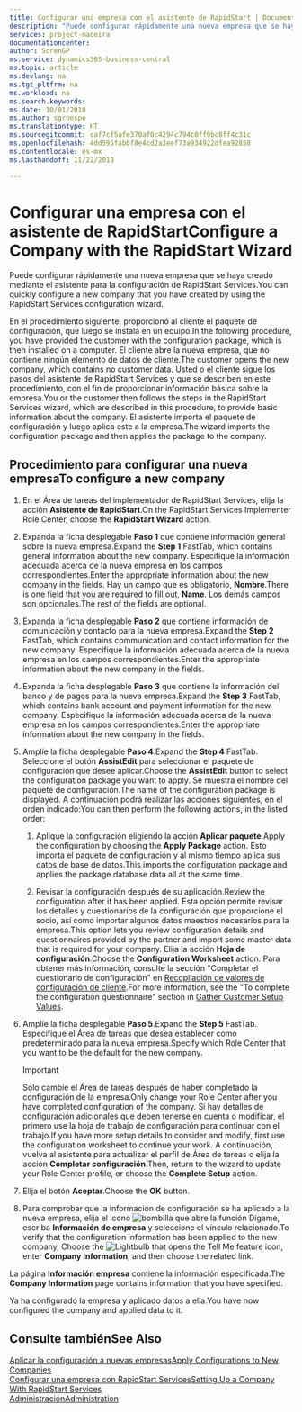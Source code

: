 ```yaml
---
title: Configurar una empresa con el asistente de RapidStart | Documentos de Microsoft
description: "Puede configurar rápidamente una nueva empresa que se haya creado mediante el asistente para la configuración de RapidStart Services."
services: project-madeira
documentationcenter: 
author: SorenGP
ms.service: dynamics365-business-central
ms.topic: article
ms.devlang: na
ms.tgt_pltfrm: na
ms.workload: na
ms.search.keywords: 
ms.date: 10/01/2018
ms.author: sgroespe
ms.translationtype: HT
ms.sourcegitcommit: caf7cf5afe370af0c4294c794c0ff9bc8ff4c31c
ms.openlocfilehash: 4dd595fabbf8e4cd2a3eef73a934922dfea92858
ms.contentlocale: es-mx
ms.lasthandoff: 11/22/2018

---
```

# <a name="configure-a-company-with-the-rapidstart-wizard"></a><span data-ttu-id="641f8-103">Configurar una empresa con el asistente de RapidStart</span><span class="sxs-lookup"><span data-stu-id="641f8-103">Configure a Company with the RapidStart Wizard</span></span>
<span data-ttu-id="641f8-104">Puede configurar rápidamente una nueva empresa que se haya creado mediante el asistente para la configuración de RapidStart Services.</span><span class="sxs-lookup"><span data-stu-id="641f8-104">You can quickly configure a new company that you have created by using the RapidStart Services configuration wizard.</span></span>

<span data-ttu-id="641f8-105">En el procedimiento siguiente, proporcionó al cliente el paquete de configuración, que luego se instala en un equipo.</span><span class="sxs-lookup"><span data-stu-id="641f8-105">In the following procedure, you have provided the customer with the configuration package, which is then installed on a computer.</span></span> <span data-ttu-id="641f8-106">El cliente abre la nueva empresa, que no contiene ningún elemento de datos de cliente.</span><span class="sxs-lookup"><span data-stu-id="641f8-106">The customer opens the new company, which contains no customer data.</span></span> <span data-ttu-id="641f8-107">Usted o el cliente sigue los pasos del asistente de RapidStart Services y que se describen en este procedimiento, con el fin de proporcionar información básica sobre la empresa.</span><span class="sxs-lookup"><span data-stu-id="641f8-107">You or the customer then follows the steps in the RapidStart Services wizard, which are described in this procedure, to provide basic information about the company.</span></span> <span data-ttu-id="641f8-108">El asistente importa el paquete de configuración y luego aplica este a la empresa.</span><span class="sxs-lookup"><span data-stu-id="641f8-108">The wizard imports the configuration package and then applies the package to the company.</span></span>  

## <a name="to-configure-a-new-company"></a><span data-ttu-id="641f8-109">Procedimiento para configurar una nueva empresa</span><span class="sxs-lookup"><span data-stu-id="641f8-109">To configure a new company</span></span>  
1. <span data-ttu-id="641f8-110">En el Área de tareas del implementador de RapidStart Services, elija la acción **Asistente de RapidStart**.</span><span class="sxs-lookup"><span data-stu-id="641f8-110">On the RapidStart Services Implementer Role Center, choose the **RapidStart Wizard** action.</span></span>  
2. <span data-ttu-id="641f8-111">Expanda la ficha desplegable **Paso 1** que contiene información general sobre la nueva empresa.</span><span class="sxs-lookup"><span data-stu-id="641f8-111">Expand the **Step 1** FastTab, which contains general information about the new company.</span></span> <span data-ttu-id="641f8-112">Especifique la información adecuada acerca de la nueva empresa en los campos correspondientes.</span><span class="sxs-lookup"><span data-stu-id="641f8-112">Enter the appropriate information about the new company in the fields.</span></span> <span data-ttu-id="641f8-113">Hay un campo que es obligatorio, **Nombre**.</span><span class="sxs-lookup"><span data-stu-id="641f8-113">There is one field that you are required to fill out, **Name**.</span></span> <span data-ttu-id="641f8-114">Los demás campos son opcionales.</span><span class="sxs-lookup"><span data-stu-id="641f8-114">The rest of the fields are optional.</span></span>  
3. <span data-ttu-id="641f8-115">Expanda la ficha desplegable **Paso 2** que contiene información de comunicación y contacto para la nueva empresa.</span><span class="sxs-lookup"><span data-stu-id="641f8-115">Expand the **Step 2** FastTab, which contains communication and contact information for the new company.</span></span> <span data-ttu-id="641f8-116">Especifique la información adecuada acerca de la nueva empresa en los campos correspondientes.</span><span class="sxs-lookup"><span data-stu-id="641f8-116">Enter the appropriate information about the new company in the fields.</span></span>
4. <span data-ttu-id="641f8-117">Expanda la ficha desplegable **Paso 3** que contiene la información del banco y de pagos para la nueva empresa.</span><span class="sxs-lookup"><span data-stu-id="641f8-117">Expand the **Step 3** FastTab, which contains bank account and payment information for the new company.</span></span> <span data-ttu-id="641f8-118">Especifique la información adecuada acerca de la nueva empresa en los campos correspondientes.</span><span class="sxs-lookup"><span data-stu-id="641f8-118">Enter the appropriate information about the new company in the fields.</span></span>  
5. <span data-ttu-id="641f8-119">Amplíe la ficha desplegable **Paso 4**.</span><span class="sxs-lookup"><span data-stu-id="641f8-119">Expand the **Step 4** FastTab.</span></span> <span data-ttu-id="641f8-120">Seleccione el botón **AssistEdit** para seleccionar el paquete de configuración que desee aplicar.</span><span class="sxs-lookup"><span data-stu-id="641f8-120">Choose the **AssistEdit** button to select the configuration package you want to apply.</span></span> <span data-ttu-id="641f8-121">Se muestra el nombre del paquete de configuración.</span><span class="sxs-lookup"><span data-stu-id="641f8-121">The name of the configuration package is displayed.</span></span> <span data-ttu-id="641f8-122">A continuación podrá realizar las acciones siguientes, en el orden indicado:</span><span class="sxs-lookup"><span data-stu-id="641f8-122">You can then perform the following actions, in the listed order:</span></span>  

    1. <span data-ttu-id="641f8-123">Aplique la configuración eligiendo la acción **Aplicar paquete**.</span><span class="sxs-lookup"><span data-stu-id="641f8-123">Apply the configuration by choosing the **Apply Package** action.</span></span> <span data-ttu-id="641f8-124">Esto importa el paquete de configuración y al mismo tiempo aplica sus datos de base de datos.</span><span class="sxs-lookup"><span data-stu-id="641f8-124">This imports the configuration package and applies the package database data all at the same time.</span></span>  

    2. <span data-ttu-id="641f8-125">Revisar la configuración después de su aplicación.</span><span class="sxs-lookup"><span data-stu-id="641f8-125">Review the configuration after it has been applied.</span></span> <span data-ttu-id="641f8-126">Esta opción permite revisar los detalles y cuestionarios de la configuración que proporcione el socio, así como importar algunos datos maestros necesarios para la empresa.</span><span class="sxs-lookup"><span data-stu-id="641f8-126">This option lets you review configuration details and questionnaires provided by the partner and import some master data that is required for your company.</span></span> <span data-ttu-id="641f8-127">Elija la acción **Hoja de configuración**.</span><span class="sxs-lookup"><span data-stu-id="641f8-127">Choose the **Configuration Worksheet** action.</span></span> <span data-ttu-id="641f8-128">Para obtener más información, consulte la sección "Completar el cuestionario de configuración" en [Recopilación de valores de configuración de cliente](admin-gather-customer-setup-values.md).</span><span class="sxs-lookup"><span data-stu-id="641f8-128">For more information, see the "To complete the configuration questionnaire" section in [Gather Customer Setup Values](admin-gather-customer-setup-values.md).</span></span>  

6. <span data-ttu-id="641f8-129">Amplíe la ficha desplegable **Paso 5**.</span><span class="sxs-lookup"><span data-stu-id="641f8-129">Expand the **Step 5** FastTab.</span></span> <span data-ttu-id="641f8-130">Especifique el Área de tareas que desea establecer como predeterminado para la nueva empresa.</span><span class="sxs-lookup"><span data-stu-id="641f8-130">Specify which Role Center that you want to be the default for the new company.</span></span>  

    > [!IMPORTANT]  
    >  <span data-ttu-id="641f8-131">Solo cambie el Área de tareas después de haber completado la configuración de la empresa.</span><span class="sxs-lookup"><span data-stu-id="641f8-131">Only change your Role Center after you have completed configuration of the company.</span></span> <span data-ttu-id="641f8-132">Si hay detalles de configuración adicionales que deben tenerse en cuenta o modificar, el primero use la hoja de trabajo de configuración para continuar con el trabajo.</span><span class="sxs-lookup"><span data-stu-id="641f8-132">If you have more setup details to consider and modify, first use the configuration worksheet to continue your work.</span></span> <span data-ttu-id="641f8-133">A continuación, vuelva al asistente para actualizar el perfil de Área de tareas o elija la acción **Completar configuración**.</span><span class="sxs-lookup"><span data-stu-id="641f8-133">Then, return to the wizard to update your Role Center profile, or choose the **Complete Setup** action.</span></span>

7. <span data-ttu-id="641f8-134">Elija el botón **Aceptar**.</span><span class="sxs-lookup"><span data-stu-id="641f8-134">Choose the **OK** button.</span></span>  
8. <span data-ttu-id="641f8-135">Para comprobar que la información de configuración se ha aplicado a la nueva empresa, elija el icono ![bombilla que abre la función Dígame](media/ui-search/search_small.png "Dígame que desea hacer"), escriba **Información de empresa** y seleccione el vínculo relacionado.</span><span class="sxs-lookup"><span data-stu-id="641f8-135">To verify that the configuration information has been applied to the new company, Choose the ![Lightbulb that opens the Tell Me feature](media/ui-search/search_small.png "Tell me what you want to do") icon, enter **Company Information**, and then choose the related link.</span></span>

<span data-ttu-id="641f8-136">La página **Información empresa** contiene la información especificada.</span><span class="sxs-lookup"><span data-stu-id="641f8-136">The **Company Information** page contains information that you have specified.</span></span>   

<span data-ttu-id="641f8-137">Ya ha configurado la empresa y aplicado datos a ella.</span><span class="sxs-lookup"><span data-stu-id="641f8-137">You have now configured the company and applied data to it.</span></span>  

## <a name="see-also"></a><span data-ttu-id="641f8-138">Consulte también</span><span class="sxs-lookup"><span data-stu-id="641f8-138">See Also</span></span>  
[<span data-ttu-id="641f8-139">Aplicar la configuración a nuevas empresas</span><span class="sxs-lookup"><span data-stu-id="641f8-139">Apply Configurations to New Companies</span></span>](admin-apply-configuration-to-new-companies.md)  
[<span data-ttu-id="641f8-140">Configurar una empresa con RapidStart Services</span><span class="sxs-lookup"><span data-stu-id="641f8-140">Setting Up a Company With RapidStart Services</span></span>](admin-set-up-a-company-with-rapidstart.md)  
[<span data-ttu-id="641f8-141">Administración</span><span class="sxs-lookup"><span data-stu-id="641f8-141">Administration</span></span>](admin-setup-and-administration.md)

